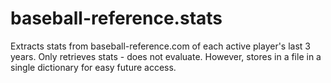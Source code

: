 baseball-reference.stats
========================

Extracts stats from baseball-reference.com of each active player's last 3 years. Only retrieves stats - does not evaluate. However, stores in a file in a single dictionary for easy future access.
